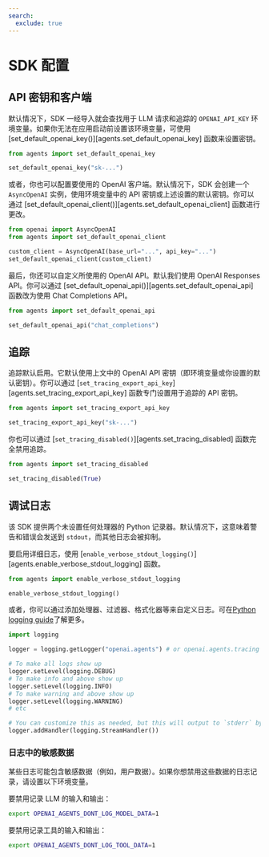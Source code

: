 ```yaml
---
search:
  exclude: true
---
```

# SDK 配置

## API 密钥和客户端

默认情况下，SDK 一经导入就会查找用于 LLM 请求和追踪的 `OPENAI_API_KEY` 环境变量。如果你无法在应用启动前设置该环境变量，可使用 [set_default_openai_key()][agents.set_default_openai_key] 函数来设置密钥。

```python
from agents import set_default_openai_key

set_default_openai_key("sk-...")
```

或者，你也可以配置要使用的 OpenAI 客户端。默认情况下，SDK 会创建一个 `AsyncOpenAI` 实例，使用环境变量中的 API 密钥或上述设置的默认密钥。你可以通过 [set_default_openai_client()][agents.set_default_openai_client] 函数进行更改。

```python
from openai import AsyncOpenAI
from agents import set_default_openai_client

custom_client = AsyncOpenAI(base_url="...", api_key="...")
set_default_openai_client(custom_client)
```

最后，你还可以自定义所使用的 OpenAI API。默认我们使用 OpenAI Responses API。你可以通过 [set_default_openai_api()][agents.set_default_openai_api] 函数改为使用 Chat Completions API。

```python
from agents import set_default_openai_api

set_default_openai_api("chat_completions")
```

## 追踪

追踪默认启用。它默认使用上文中的 OpenAI API 密钥（即环境变量或你设置的默认密钥）。你可以通过 [`set_tracing_export_api_key`][agents.set_tracing_export_api_key] 函数专门设置用于追踪的 API 密钥。

```python
from agents import set_tracing_export_api_key

set_tracing_export_api_key("sk-...")
```

你也可以通过 [`set_tracing_disabled()`][agents.set_tracing_disabled] 函数完全禁用追踪。

```python
from agents import set_tracing_disabled

set_tracing_disabled(True)
```

## 调试日志

该 SDK 提供两个未设置任何处理器的 Python 记录器。默认情况下，这意味着警告和错误会发送到 `stdout`，而其他日志会被抑制。

要启用详细日志，使用 [`enable_verbose_stdout_logging()`][agents.enable_verbose_stdout_logging] 函数。

```python
from agents import enable_verbose_stdout_logging

enable_verbose_stdout_logging()
```

或者，你可以通过添加处理器、过滤器、格式化器等来自定义日志。可在[Python logging guide](https://docs.python.org/3/howto/logging.html)了解更多。

```python
import logging

logger = logging.getLogger("openai.agents") # or openai.agents.tracing for the Tracing logger

# To make all logs show up
logger.setLevel(logging.DEBUG)
# To make info and above show up
logger.setLevel(logging.INFO)
# To make warning and above show up
logger.setLevel(logging.WARNING)
# etc

# You can customize this as needed, but this will output to `stderr` by default
logger.addHandler(logging.StreamHandler())
```

### 日志中的敏感数据

某些日志可能包含敏感数据（例如，用户数据）。如果你想禁用这些数据的日志记录，请设置以下环境变量。

要禁用记录 LLM 的输入和输出：

```bash
export OPENAI_AGENTS_DONT_LOG_MODEL_DATA=1
```

要禁用记录工具的输入和输出：

```bash
export OPENAI_AGENTS_DONT_LOG_TOOL_DATA=1
```